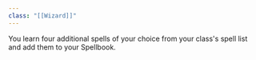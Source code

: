```yaml
---
class: "[[Wizard]]"
---
```

You learn four additional spells of your choice from your class's spell list and add them to your Spellbook.